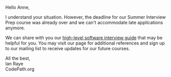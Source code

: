 Hello Anne, 

I understand your situation. However, the deadline for our Summer Interview Prep course was already over and we can't accommodate late applications anymore. 

We can share with you our [high-level software interview guide](https://hackmd.io/@nesquena/HJN9k17sm?type=view) that may be helpful for you. 
You may visit our page for additional references and sign up to our mailing list to receive updates for our future courses. 

All the best, <br>
Ian Raye <br>
CodePath.org
